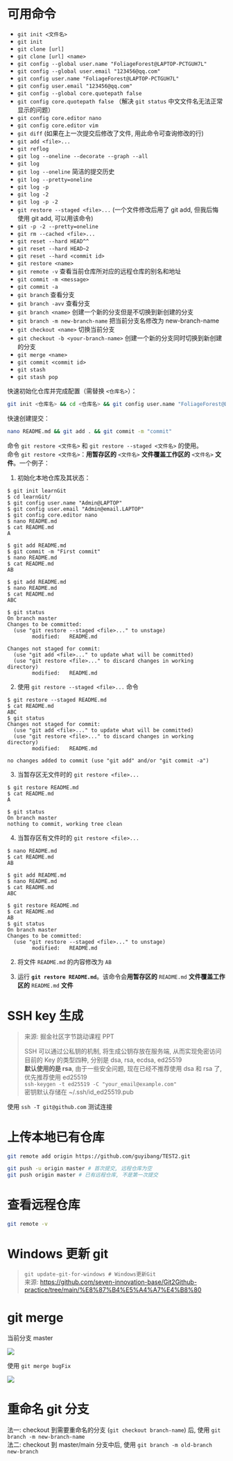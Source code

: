 # 可用命令

* `git init <文件名>`  
* `git init`  
* `git clone [url]`  
* `git clone [url] <name>`  
* `git config --global user.name "FoliageForest@LAPTOP-PCTGUH7L"`  
* `git config --global user.email "123456@qq.com"`
* `git config user.name "FoliageForest@LAPTOP-PCTGUH7L"`
* `git config user.email "123456@qq.com"`
* `git config --global core.quotepath false`
* `git config core.quotepath false` （解决 `git status` 中文文件名无法正常显示的问题）
* `git config core.editor nano`  
* `git config core.editor vim`  
* `git diff` (如果在上一次提交后修改了文件, 用此命令可查询修改的行)  
* `git add <file>...`  
* `git reflog`  
* `git log --oneline --decorate --graph --all`  
* `git log`  
* `git log --oneline` 简洁的提交历史  
* `git log --pretty=oneline`  
* `git log -p`  
* `git log -2`  
* `git log -p -2`  
* `git restore --staged <file>...` (一个文件修改后用了 git add, 但我后悔 使用 git add, 可以用该命令)  
* `git -p -2 --pretty=oneline`  
* `git rm --cached <file>...`  
* `git reset --hard HEAD^^`  
* `git reset --hard HEAD~2`
* `git reset --hard <commit id>`  
* `git restore <name>`  
* `git remote -v` 查看当前仓库所对应的远程仓库的别名和地址  
* `git commit -m <message>`  
* `git commit -a`  
* `git branch` 查看分支  
* `git branch -avv` 查看分支  
* `git branch <name>` 创建一个新的分支但是不切换到新创建的分支  
* `git branch -m new-branch-name` 把当前分支名修改为 new-branch-name  
* `git checkout <name>` 切换当前分支  
* `git checkout -b <your-branch-name>` 创建一个新的分支同时切换到新创建的分支  
* `git merge <name>`  
* `git commit <commit id>`  
* `git stash`  
* `git stash pop`  

快速初始化仓库并完成配置（需替换 `<仓库名>`）：  

``` bash
git init <仓库名> && cd <仓库名> && git config user.name "FoliageForest@LAPTOP-PCTGUH7L" && git config user.email "123456@qq.com"
```

快速创建提交：

``` bash
nano README.md && git add . && git commit -m "commit"
```

命令 `git restore <文件名>` 和 `git restore --staged <文件名>` 的使用。  
命令 `git restore <文件名>`：**用暂存区的** `<文件名>` **文件覆盖工作区的** `<文件名>` **文件**。一个例子：  

1. 初始化本地仓库及其状态：  

``` shell
$ git init learnGit
$ cd learnGit/
$ git config user.name "Admin@LAPTOP"
$ git config user.email "Admin@email.LAPTOP"
$ git config core.editor nano
$ nano README.md
$ cat README.md
A

$ git add README.md
$ git commit -m "First commit"
$ nano README.md
$ cat README.md
AB

$ git add README.md
$ nano README.md
$ cat README.md
ABC

$ git status
On branch master
Changes to be committed:
  (use "git restore --staged <file>..." to unstage)
        modified:   README.md

Changes not staged for commit:
  (use "git add <file>..." to update what will be committed)
  (use "git restore <file>..." to discard changes in working directory)
        modified:   README.md
```

2. 使用 `git restore --staged <file>...` 命令  

``` shell
$ git restore --staged README.md
$ cat README.md
ABC
$ git status
Changes not staged for commit:
  (use "git add <file>..." to update what will be committed)
  (use "git restore <file>..." to discard changes in working directory)
        modified:   README.md

no changes added to commit (use "git add" and/or "git commit -a")
```

3. 当暂存区无文件时的 `git restore <file>...`  

``` shell
$ git restore README.md
$ cat README.md
A

$ git status
On branch master
nothing to commit, working tree clean
```

4. 当暂存区有文件时的 `git restore <file>...`  

``` shell
$ nano README.md
$ cat README.md
AB

$ git add README.md
$ nano README.md
$ cat README.md
ABC

$ git restore README.md
$ cat README.md
AB
$ git status
On branch master
Changes to be committed:
  (use "git restore --staged <file>..." to unstage)
        modified:   README.md
```

2. 将文件 `README.md` 的内容修改为 `AB`  

3. 运行 **`git restore README.md`**。该命令会**用暂存区的** `README.md` **文件覆盖工作区的** `README.md` **文件**  

# SSH key 生成

> 来源: 掘金社区字节跳动课程 PPT  
> 
> SSH 可以通过公私钥的机制, 将生成公钥存放在服务端, 从而实现免密访问  
> 目前的 Key 的类型四种, 分别是 dsa, rsa, ecdsa, ed25519  
> **默认使用的是 rsa**, 由于一些安全问题, 现在已经不推荐使用 dsa 和 rsa 了, 优先推荐使用 ed25519  
> `ssh-keygen -t ed25519 -C "your_email@example.com"`  
> 密钥默认存储在 ~/.ssh/id_ed25519.pub  

使用 `ssh -T git@github.com` 测试连接

# 上传本地已有仓库

```bash
git remote add origin https://github.com/guyibang/TEST2.git
```

```bash
git push -u origin master # 首次提交, 远程仓库为空
git push origin master # 已有远程仓库, 不是第一次提交
```

# 查看远程仓库

```bash
git remote -v
```

# Windows 更新 git

> `git update-git-for-windows # Windows更新Git`  
> 来源: <https://github.com/seven-innovation-base/Git2Github-practice/tree/main/%E8%87%B4%E5%A4%A7%E4%B8%80>  

# git merge

当前分支 master

![](./git%20merge/merge-1.jpg)

使用 `git merge bugFix`

![](./git%20merge/merge-2.jpg)

# 重命名 git 分支

法一: checkout 到需要重命名的分支 (`git checkout branch-name`) 后, 使用 `git branch -m new-branch-name`  
法二: checkout 到 master/main 分支中后, 使用 `git branch -m old-branch new-branch`  